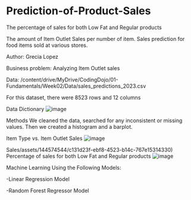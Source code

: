 # Prediction-of-Product-Sales


The percentage of sales for both Low Fat and Regular products



The amount of Item Outlet Sales per number of item.
Sales prediction for food items sold at various stores.

Author: Grecia Lopez

Business problem:
Analyzing Item Outlet sales

Data:
/content/drive/MyDrive/CodingDojo/01-Fundamentals/Week02/Data/sales_predictions_2023.csv

For this dataset, there were 8523 rows and 12 columns

Data Dictionary
![image](https://github.com/Bettylu0608/Prediction-of-Product-Sales/assets/144574544/6a793cef-f3d7-44bd-a2a8-8ff2ef896696)


Methods
We cleaned the data, searched for any inconsistent or missing values.
Then we created a histogram and a barplot.

Item Type vs. Item Outlet Sales
![image](https://github.com/Bettylu0608/Prediction-of-Product-Sales/assets/144574544/78b66019-3926-44f3-9e55-2e0c37d10bb5)

Sales/assets/144574544/c131d23f-ebf8-4523-b14c-767e15314330)
Percentage of sales for both Low Fat and Regular products
![image](https://github.com/Bettylu0608/Prediction-of-Product-Sales/assets/144574544/f40767dc-0e93-4d70-9e16-a4ef1f35c9e5)

Machine Learning Using the Following Models:

-Linear Regression Model

-Random Forest Regressor Model

